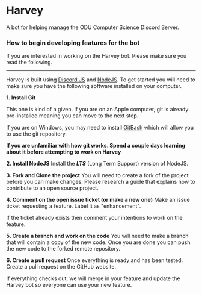# Harvey
A bot for helping manage the ODU Computer Science Discord Server.

### How to begin developing features for the bot
If you are interested in working on the Harvey bot. Please make sure you read the following.

---
Harvey is built using [Discord JS](https://discord.js.org/#/) and [NodeJS](https://nodejs.org/en/). To get started you will need to make sure you have the following software installed on your computer.

**1. Install Git**

This one is kind of a given. If you are on an Apple computer, git is already pre-installed 
meaning you can move to the next step.

If you are on Windows, you may need to install [GitBash](https://git-scm.com/downloads) which
will allow you to use the git repository.

**If you are unfamiliar with how git works. Spend a couple days learning about it before attempting
to work on Harvey**

**2. Install NodeJS**
Install the ***LTS*** (Long Term Support) version of NodeJS.

**3. Fork and Clone the project**
You will need to create a fork of the project before you can make changes.
Please research a guide that explains how to contribute to an open source project.

**4. Comment on the open issue ticket (or make a new one)**
Make an issue ticket requesting a feature. Label it as "enhancement".

If the ticket already exists then comment your intentions to work on the feature.


**5. Create a branch and work on the code**
You will need to make a branch that will contain a copy of the new code. 
Once you are done you can push the new code to the forked remote repository.

**6. Create a pull request**
Once everything is ready and has been tested. Create a pull request on the GitHub website.

If everything checks out, we will merge in your feature and update the Harvey bot so everyone can use your new feature.

